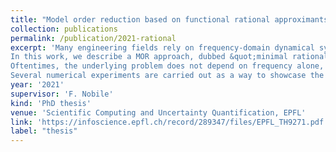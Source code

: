 ```yaml
---
title: "Model order reduction based on functional rational approximants for parametric PDEs with meromorphic structure"
collection: publications
permalink: /publication/2021-rational
excerpt: 'Many engineering fields rely on frequency-domain dynamical systems for the mathematical modeling of physical (electrical/mechanical/etc.) structures. With the growing need for more accurate and reliable results, the computational burden incurred by frequency sweeps has increased too: in many practical cases, a direct frequency-response analysis over a wide range of frequencies is prohibitively expensive. In this respect, model order reduction (MOR) methods are very appealing, as they allow to replace the costly solves of the original problem with a cheap-to-evaluate surrogate model.<br>
In this work, we describe a MOR approach, dubbed &quot;minimal rational interpolation&quot; (MRI), that builds a rational interpolant of the frequency response of the dynamical system. In MRI, we build a surrogate model in a data-driven fashion, starting from only few (very expensive) solves of the original problem at well-chosen frequencies. Notably, we do not need any knowledge of (nor access to) the underlying structure of the original problem, so that MRI can be described as a &quot;non-intrusive&quot; method. We perform a theoretical analysis of MRI, showing that it converges to the exact frequency response in a quasi-optimal way, in an &quot;approximation theory&quot; sense. We also describe how this approach can be complemented by adaptive sampling strategies, which, relying on \emph{a posteriori} error estimators, automatically select the &quot;best&quot; sampling frequencies.<br>
Oftentimes, the underlying problem does not depend on frequency alone, but also on additional parameters, which might represent uncertain features of the physical system or design parameters that have to be optimized. This is the so-called &quot;parametric&quot; case, which is much more complex than the non-parametric one, especially if a modest number of parameters is involved. As a way to tackle the parametric setting, we propose a MOR approach based on marginalization: we use MRI to build local frequency surrogates at different parameter configurations, and then we combine these local surrogates to obtain a global reduced model. Several issues arise when carrying out this &quot;combination&quot; step. In this thesis, we propose a practical algorithm for this, relying on matching the partial fraction expansions of the local surrogates term-by-term.<br>
Several numerical experiments are carried out as a way to showcase the effectiveness of our proposed approaches, both in the non-parametric and parametric settings. Our &quot;case studies&quot; are selected as simplified versions of problems of practical interest. Notably, we include examples of resonant behavior of mechanical structures with uncertain material properties, and of impedance modeling of distributed electrical circuits with a modest number of design parameters.'
year: '2021'
supervisor: 'F. Nobile'
kind: 'PhD thesis'
venue: 'Scientific Computing and Uncertainty Quantification, EPFL'
link: 'https://infoscience.epfl.ch/record/289347/files/EPFL_TH9271.pdf'
label: "thesis"
---
```



